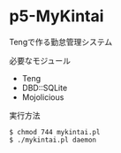 p5-MyKintai
===========

Tengで作る勤怠管理システム

必要なモジュール

* Teng
* DBD::SQLite
* Mojolicious

実行方法

	$ chmod 744 mykintai.pl
	$ ./mykintai.pl daemon
